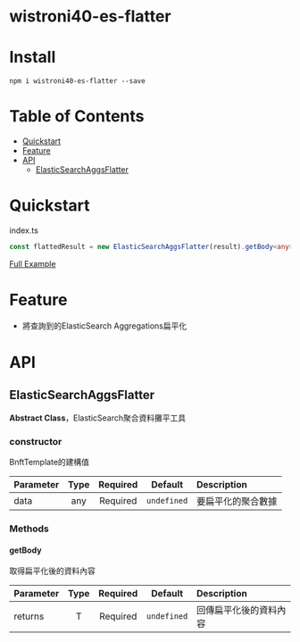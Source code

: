 # wistroni40-es-flatter

# Install

```
npm i wistroni40-es-flatter --save
```

# Table of Contents

- [Quickstart](#quickstart)
- [Feature](#feature)
- [API](#api)
  - [ElasticSearchAggsFlatter](#BnElasticSearchAggsFlatterftTemplate)

# Quickstart

index.ts

```typescript
const flattedResult = new ElasticSearchAggsFlatter(result).getBody<any>();
```

[Full Example](https://github.com/SteveLin100132/wistroni40-es-flatter/blob/master/examples/index.ts)

# Feature

* 將查詢到的ElasticSearch Aggregations扁平化

# API

## **ElasticSearchAggsFlatter**

**Abstract Class**，ElasticSearch聚合資料攤平工具

### constructor

BnftTemplate的建構值

Parameter | Type | Required | Default | Description
|:-----|:-----:|:-----:|:-----:|:-----|
| data | any | Required | ```undefined``` | 要扁平化的聚合數據 |

### Methods

#### getBody

取得扁平化後的資料內容

Parameter | Type | Required | Default | Description
|:-----|:-----:|:-----:|:-----:|:-----|
| returns | T | Required | ```undefined``` | 回傳扁平化後的資料內容 |
